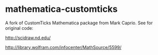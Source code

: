 mathematica-customticks
=======================

A fork of CustomTicks Mathematica package from Mark Caprio. See for original code:

http://scidraw.nd.edu/

http://library.wolfram.com/infocenter/MathSource/5599/
